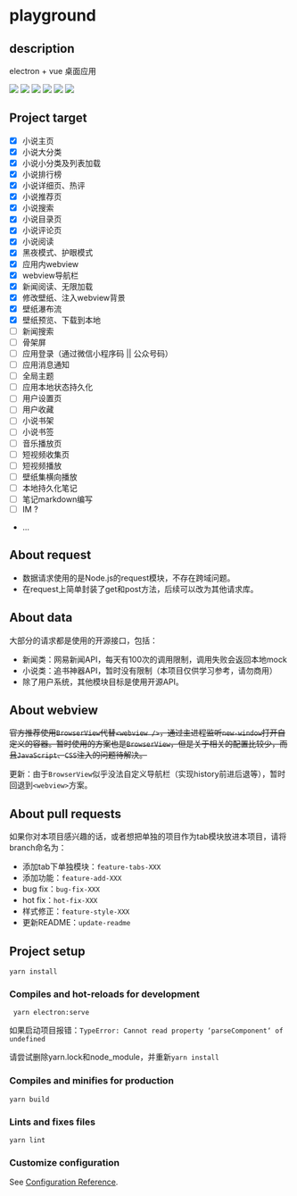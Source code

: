 # playground
## description

electron + vue 桌面应用

![](https://img.shields.io/static/v1?label=vue&message=3.0&color=green)
![](https://img.shields.io/static/v1?label=vue-router&message=@4.0&color=green)
![](https://img.shields.io/static/v1?label=vuex&message=@4.0&color=green)
![](https://img.shields.io/static/v1?label=component&message=element+plus&color=green)
![](https://img.shields.io/static/v1?label=electron&message=9.0&color=green)
![](https://img.shields.io/static/v1?label=style&message=less&color=green)

## Project target
- [x] 小说主页
- [x] 小说大分类
- [x] 小说小分类及列表加载
- [x] 小说排行榜
- [x] 小说详细页、热评
- [x] 小说推荐页
- [x] 小说搜索
- [x] 小说目录页
- [x] 小说评论页
- [x] 小说阅读
- [x] 黑夜模式、护眼模式
- [x] 应用内webview
- [x] webview导航栏
- [x] 新闻阅读、无限加载
- [x] 修改壁纸、注入webview背景
- [x] 壁纸瀑布流
- [x] 壁纸预览、下载到本地
- [ ] 新闻搜索
- [ ] 骨架屏
- [ ] 应用登录（通过微信小程序码 || 公众号码）
- [ ] 应用消息通知
- [ ] 全局主题
- [ ] 应用本地状态持久化
- [ ] 用户设置页
- [ ] 用户收藏
- [ ] 小说书架
- [ ] 小说书签
- [ ] 音乐播放页
- [ ] 短视频收集页
- [ ] 短视频播放
- [ ] 壁纸集横向播放
- [ ] 本地持久化笔记
- [ ] 笔记markdown编写
- [ ] IM ?
- ...

## About request

- 数据请求使用的是Node.js的request模块，不存在跨域问题。
- 在request上简单封装了get和post方法，后续可以改为其他请求库。

## About data

大部分的请求都是使用的开源接口，包括：
- 新闻类：网易新闻API，每天有100次的调用限制，调用失败会返回本地mock
- 小说类：追书神器API，暂时没有限制（本项目仅供学习参考，请勿商用）
- 除了用户系统，其他模块目标是使用开源API。

## About webview

~~官方推荐使用`BrowserView`代替`<webview />`，通过主进程监听`new-window`打开自定义的容器。暂时使用的方案也是`BrowserView`，但是关于相关的配置比较少，而且`JavaScript`、`CSS`注入的问题待解决。~~

更新：由于`BrowserView`似乎没法自定义导航栏（实现history前进后退等），暂时回退到`<webview>`方案。

## About pull requests

如果你对本项目感兴趣的话，或者想把单独的项目作为tab模块放进本项目，请将branch命名为：
- 添加tab下单独模块：`feature-tabs-XXX`
- 添加功能：`feature-add-XXX`
- bug fix：`bug-fix-XXX`
- hot fix：`hot-fix-XXX`
- 样式修正：`feature-style-XXX`
- 更新README：`update-readme`

## Project setup

```
yarn install
```

### Compiles and hot-reloads for development

```
 yarn electron:serve
```
如果启动项目报错：`TypeError: Cannot read property ‘parseComponent‘ of undefined`

请尝试删除yarn.lock和node_module，并重新`yarn install`


### Compiles and minifies for production
```
yarn build
```

### Lints and fixes files
```
yarn lint
```

### Customize configuration
See [Configuration Reference](https://cli.vuejs.org/config/).
